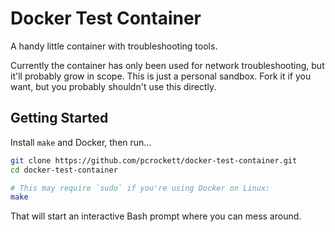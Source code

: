 # Docker Test Container

A handy little container with troubleshooting tools.

Currently the container has only been used for network troubleshooting, but it'll probably grow in scope. This is just
a personal sandbox. Fork it if you want, but you probably shouldn't use this directly.

## Getting Started

Install `make` and Docker, then run...

```bash
git clone https://github.com/pcrockett/docker-test-container.git
cd docker-test-container

# This may require `sudo` if you're using Docker on Linux:
make
```

That will start an interactive Bash prompt where you can mess around.
